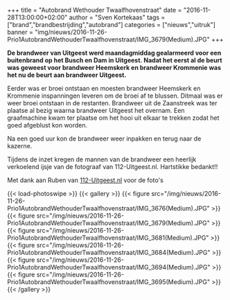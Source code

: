 +++
title = "Autobrand Wethouder Twaalfhovenstraat"
date = "2016-11-28T13:00:00+02:00"
author = "Sven Kortekaas"
tags = ["brand","brandbestrijding","autobrand"]
categories = ["nieuws","uitruk"]
banner = "img/nieuws/2016-11-26-Prio1AutobrandWethouderTwaalfhovenstraat/IMG_3679(Medium).JPG"
+++

**De brandweer van Uitgeest werd maandagmiddag gealarmeerd voor een buitenbrand op het Busch en Dam in Uitgeest. Nadat het eerst al de beurt was geweest voor brandweer Heemskerk en brandweer Krommenie was het nu de beurt aan brandweer Uitgeest.**  

Eerder was er broei ontstaan en moesten brandweer Heemskerk en Krommenie inspanningen leveren om de broei af te blussen. Ditmaal was er weer broei ontstaan in de restanten. Brandweer uit de Zaanstreek was ter plaatse al bezig waarna brandweer Uitgeest het overnam. Een graafmachine kwam ter plaatse om het hooi uit elkaar te trekken zodat het goed afgeblust kon worden.  

Na een goed uur kon de brandweer weer inpakken en terug naar de kazerne.  

Tijdens de inzet kregen de mannen van de brandweer een heerlijk verkoelend ijsje van de fotograaf van 112-Uitgeest.nl. Hartstikke bedankt!!  

Met dank aan Ruben van [112-Uitgeest.nl](https://www.112-uitgeest.nl) voor de foto's  

{{< load-photoswipe >}}
{{< gallery >}}
  {{< figure src="/img/nieuws/2016-11-26-Prio1AutobrandWethouderTwaalfhovenstraat/IMG_3676(Medium).JPG" >}}
  {{< figure src="/img/nieuws/2016-11-26-Prio1AutobrandWethouderTwaalfhovenstraat/IMG_3679(Medium).JPG" >}}
  {{< figure src="/img/nieuws/2016-11-26-Prio1AutobrandWethouderTwaalfhovenstraat/IMG_3681(Medium).JPG" >}}
  {{< figure src="/img/nieuws/2016-11-26-Prio1AutobrandWethouderTwaalfhovenstraat/IMG_3684(Medium).JPG" >}}
  {{< figure src="/img/nieuws/2016-11-26-Prio1AutobrandWethouderTwaalfhovenstraat/IMG_3694(Medium).JPG" >}}
  {{< figure src="/img/nieuws/2016-11-26-Prio1AutobrandWethouderTwaalfhovenstraat/IMG_3695(Medium).JPG" >}}
{{< /gallery >}}
